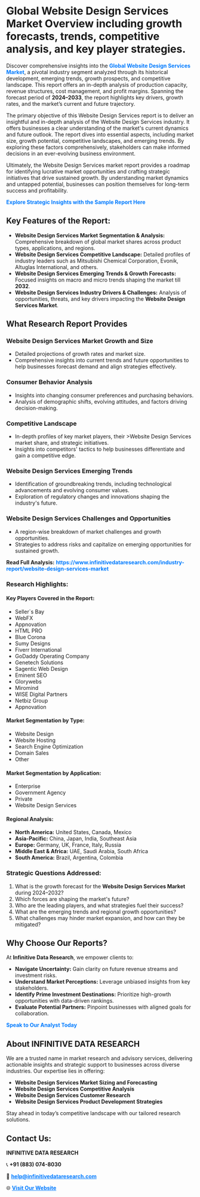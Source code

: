 <h1>Global Website Design Services Market Overview including growth forecasts, trends, competitive analysis, and key player strategies.</h1>
<p>
Discover comprehensive insights into the 
<a href="https://www.infinitivedataresearch.com/industry-report/website-design-services-market" rel="dofollow" style="color: #007BFF; text-decoration: none;"><strong>Global Website Design Services Market</strong></a>, a pivotal industry segment analyzed through its historical development, emerging trends, growth prospects, and competitive landscape. This report offers an in-depth analysis of production capacity, revenue structures, cost management, and profit margins. Spanning the forecast period of <strong>2024–2033</strong>, the report highlights key drivers, growth rates, and the market’s current and future trajectory.
</p>
<p>
The primary objective of this Website Design Services report is to deliver an insightful and in-depth analysis of the Website Design Services industry. It offers businesses a clear understanding of the market's current dynamics and future outlook. The report dives into essential aspects, including market size, growth potential, competitive landscapes, and emerging trends. By exploring these factors comprehensively, stakeholders can make informed decisions in an ever-evolving business environment.
</p>
<p>
Ultimately, the Website Design Services market report provides a roadmap for identifying lucrative market opportunities and crafting strategic initiatives that drive sustained growth. By understanding market dynamics and untapped potential, businesses can position themselves for long-term success and profitability.
</p>
<p>
<a href="https://www.infinitivedataresearch.com/request-sample/reportId=112258" style="color: #007BFF; text-decoration: none;"><strong>Explore Strategic Insights with the Sample Report Here</strong></a>
</p>

<h2>Key Features of the Report:</h2>
<ul>
<li><strong>Website Design Services Market Segmentation & Analysis:</strong> Comprehensive breakdown of global market shares across product types, applications, and regions.</li>
<li><strong>Website Design Services Competitive Landscape:</strong> Detailed profiles of industry leaders such as Mitsubishi Chemical Corporation, Evonik, Altuglas International, and others.</li>
<li><strong>Website Design Services Emerging Trends & Growth Forecasts:</strong> Focused insights on macro and micro trends shaping the market till <strong>2032</strong>.</li>
<li><strong>Website Design Services Industry Drivers & Challenges:</strong> Analysis of opportunities, threats, and key drivers impacting the <strong>Website Design Services Market</strong>.</li>
</ul>

<h2>What Research Report Provides</h2>
<h3>Website Design Services Market Growth and Size</h3>
<ul>
<li>Detailed projections of growth rates and market size.</li>
<li>Comprehensive insights into current trends and future opportunities to help businesses forecast demand and align strategies effectively.</li>
</ul>

<h3>Consumer Behavior Analysis</h3>
<ul>
<li>Insights into changing consumer preferences and purchasing behaviors.</li>
<li>Analysis of demographic shifts, evolving attitudes, and factors driving decision-making.</li>
</ul>

<h3>Competitive Landscape</h3>
<ul>
<li>In-depth profiles of key market players, their >Website Design Services market share, and strategic initiatives.</li>
<li>Insights into competitors' tactics to help businesses differentiate and gain a competitive edge.</li>
</ul>

<h3>Website Design Services Emerging Trends</h3>
<ul>
<li>Identification of groundbreaking trends, including technological advancements and evolving consumer values.</li>
<li>Exploration of regulatory changes and innovations shaping the industry's future.</li>
</ul>

<h3>Website Design Services Challenges and Opportunities</h3>
<ul>
<li>A region-wise breakdown of market challenges and growth opportunities.</li>
<li>Strategies to address risks and capitalize on emerging opportunities for sustained growth.</li>
</ul>
<p><strong>Read Full Analysis:</strong> <a href="https://www.infinitivedataresearch.com/industry-report/website-design-services-market" rel="dofollow" style="color: #007BFF; text-decoration: none;"><strong>https://www.infinitivedataresearch.com/industry-report/website-design-services-market</strong></a></p>
<h3>Research Highlights:</h3>
<h4>Key Players Covered in the Report:</h4>
<ul><li>Seller`s Bay</li><li>WebFX</li><li>Appnovation</li><li>HTML PRO</li><li>Blue Corona</li><li>Sumy Designs</li><li>Fiverr International</li><li>GoDaddy Operating Company</li><li>Genetech Solutions</li><li>Sagentic Web Design</li><li>Eminent SEO</li><li>Glorywebs</li><li>Miromind</li><li>WISE Digital Partners</li><li>Netbiz Group</li><li>Appnovation</li></ul>
<h4>Market Segmentation by Type:</h4>
<ul><li>Website Design</li><li>Website Hosting</li><li>Search Engine Optimization</li><li>Domain Sales</li><li>Other</li></ul>
<h4>Market Segmentation by Application:</h4>
<ul><li>Enterprise</li><li>Government Agency</li><li>Private</li><li>Website Design Services</li></ul>

<h4>Regional Analysis:</h4>
<ul>
<li><strong>North America:</strong> United States, Canada, Mexico</li>
<li><strong>Asia-Pacific:</strong> China, Japan, India, Southeast Asia</li>
<li><strong>Europe:</strong> Germany, UK, France, Italy, Russia</li>
<li><strong>Middle East & Africa:</strong> UAE, Saudi Arabia, South Africa</li>
<li><strong>South America:</strong> Brazil, Argentina, Colombia</li>
</ul>

<h3>Strategic Questions Addressed:</h3>
<ol>
<li>What is the growth forecast for the <strong>Website Design Services Market</strong> during 2024–2032?</li>
<li>Which forces are shaping the market's future?</li>
<li>Who are the leading players, and what strategies fuel their success?</li>
<li>What are the emerging trends and regional growth opportunities?</li>
<li>What challenges may hinder market expansion, and how can they be mitigated?</li>
</ol>

<h2>Why Choose Our Reports?</h2>
<p>At <strong>Infinitive Data Research</strong>, we empower clients to:</p>
<ul>
<li><strong>Navigate Uncertainty:</strong> Gain clarity on future revenue streams and investment risks.</li>
<li><strong>Understand Market Perceptions:</strong> Leverage unbiased insights from key stakeholders.</li>
<li><strong>Identify Prime Investment Destinations:</strong> Prioritize high-growth opportunities with data-driven rankings.</li>
<li><strong>Evaluate Potential Partners:</strong> Pinpoint businesses with aligned goals for collaboration.</li>
</ul>
<p><a href="https://www.infinitivedataresearch.com/industry-report/website-design-services-market" rel="dofollow" style="color: #007BFF; text-decoration: none;"><strong>Speak to Our Analyst Today</strong></a></p>

<h2>About INFINITIVE DATA RESEARCH</h2>
<p>We are a trusted name in market research and advisory services, delivering actionable insights and strategic support to businesses across diverse industries. Our expertise lies in offering:</p>
<ul>
<li><strong>Website Design Services Market Sizing and Forecasting</strong></li>
<li><strong>Website Design Services Competitive Analysis</strong></li>
<li><strong>Website Design Services Customer Research</strong></li>
<li><strong>Website Design Services Product Development Strategies</strong></li>
</ul>
<p>Stay ahead in today’s competitive landscape with our tailored research solutions.</p>

<h2>Contact Us:</h2>
<p><strong>INFINITIVE DATA RESEARCH</strong></p>
<p>📞 <strong>+91 (883) 074-8030</strong></p>
<p>📧 <strong><a href="mailto:help@infinitivedataresearch.com" style="color: #007BFF;">help@infinitivedataresearch.com</a></strong></p>
<p>🌐 <strong><a href="https://www.infinitivedataresearch.com" rel="dofollow" style="color: #007BFF;">Visit Our Website</a></strong></p>
